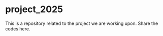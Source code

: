 # project_2025
This is a repository related to the project we are working upon. Share the codes here.
